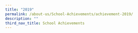 ```yaml
---
title: "2019"
permalink: /about-us/School-Achievements/achievement-2019/
description: ""
third_nav_title: School Achievements
---
```

